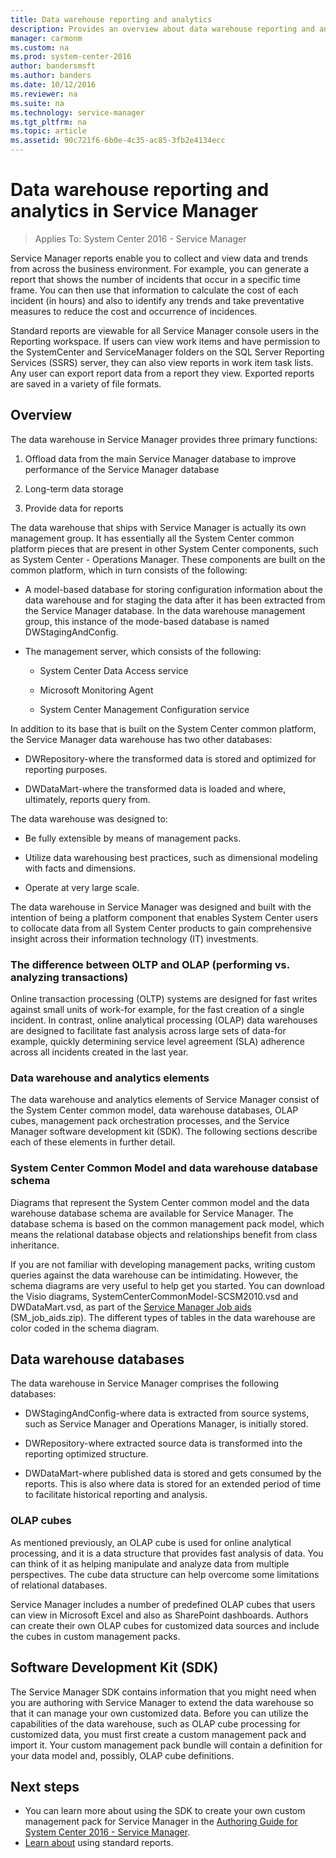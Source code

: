 ```yaml
---
title: Data warehouse reporting and analytics
description: Provides an overview about data warehouse reporting and analytics in Service Manager.
manager: carmonm
ms.custom: na
ms.prod: system-center-2016
author: bandersmsft
ms.author: banders
ms.date: 10/12/2016
ms.reviewer: na
ms.suite: na
ms.technology: service-manager
ms.tgt_pltfrm: na
ms.topic: article
ms.assetid: 90c721f6-6b0e-4c35-ac85-3fb2e4134ecc
---
```


# Data warehouse reporting and analytics in Service Manager

>Applies To: System Center 2016 - Service Manager

Service Manager reports enable you to collect and view data and trends from across the business environment. For example, you can generate a report that shows the number of incidents that occur in a specific time frame. You can then use that information to calculate the cost of each incident \(in hours\) and also to identify any trends and take preventative measures to reduce the cost and occurrence of incidences.  

 Standard reports are viewable for all Service Manager console users in the Reporting workspace. If users can view work items and have permission to the SystemCenter and ServiceManager folders on the SQL&nbsp;Server Reporting Services \(SSRS\) server, they can also view reports in work item task lists. Any user can export report data from a report they view. Exported reports are saved in a variety of file formats.  

## Overview

The data warehouse in Service Manager provides three primary functions:  

1.  Offload data from the main Service Manager database to improve performance of the Service Manager database  

2.  Long\-term data storage  

3.  Provide data for reports  

 The data warehouse that ships with Service Manager is actually its own management group. It has essentially all the System Center common platform pieces that are present in other System Center components, such as System Center - Operations Manager. These components are built on the common platform, which in turn consists of the following:  

-   A model\-based database for storing configuration information about the data warehouse and for staging the data after it has been extracted from the Service Manager database. In the data warehouse management group, this instance of the mode\-based database is named DWStagingAndConfig.  

-   The management server, which consists of the following:  

    -   System Center Data Access service  

    -   Microsoft Monitoring Agent  

    -   System Center Management Configuration service  

 In addition to its base that is built on the System Center common platform, the Service Manager data warehouse has two other databases:  

-   DWRepository-where the transformed data is stored and optimized for reporting purposes.  

-   DWDataMart-where the transformed data is loaded and where, ultimately, reports query from.  

 The data warehouse was designed to:  

-   Be fully extensible by means of management packs.  

-   Utilize data warehousing best practices, such as dimensional modeling with facts and dimensions.  

-   Operate at very large scale.  

 The data warehouse in Service Manager was designed and built with the intention of being a platform component that enables System Center users to collocate data from all System Center products to gain comprehensive insight across their information technology \(IT\) investments.  

### The difference between OLTP and OLAP \(performing vs. analyzing transactions\)  
 Online transaction processing \(OLTP\) systems are designed for fast writes against small units of work-for example, for the fast creation of a single incident. In contrast, online analytical processing \(OLAP\) data warehouses are designed to facilitate fast analysis across large sets of data-for example, quickly determining service level agreement \(SLA\) adherence across all incidents created in the last year.  

### Data warehouse and analytics elements  
 The data warehouse and analytics elements of Service Manager consist of the System Center common model, data warehouse databases, OLAP cubes, management pack orchestration processes, and the Service Manager software development kit \(SDK\). The following sections describe each of these elements in further detail.  

### System Center Common Model and data warehouse database schema  
 Diagrams that represent the System Center common model and the data warehouse database schema are available for Service Manager. The database schema is based on the common management pack model, which means the relational database objects and relationships benefit from class inheritance.  

 If you are not familiar with developing management packs, writing custom queries against the data warehouse can be intimidating. However, the schema diagrams are very useful to help get you started. You can download the Visio diagrams, SystemCenterCommonModel\-SCSM2010.vsd and DWDataMart.vsd, as part of the [Service Manager Job aids](http://go.microsoft.com/fwlink/p/?LinkID=186291) \(SM\_job\_aids.zip\). The different types of tables in the data warehouse are color coded in the schema diagram.  

## Data warehouse databases  
 The data warehouse in Service Manager comprises the following databases:  

-   DWStagingAndConfig-where data is extracted from source systems, such as Service Manager and Operations Manager, is initially stored.  

-   DWRepository-where extracted source data is transformed into the reporting optimized structure.  

-   DWDataMart-where published data is stored and gets consumed by the reports. This is also where data is stored for an extended period of time to facilitate historical reporting and analysis.  

### OLAP cubes  
 As mentioned previously, an OLAP cube is used for online analytical processing, and it is a data structure that provides fast analysis of data. You can think of it as helping manipulate and analyze data from multiple perspectives. The cube data structure can help overcome some limitations of relational databases.  

Service Manager includes a number of predefined OLAP cubes that users can view in Microsoft Excel and also as SharePoint dashboards. Authors can create their own OLAP cubes for customized data sources and include the cubes in custom management packs.  

## Software Development Kit (SDK)
 The Service Manager SDK contains information that you might need when you are authoring with Service Manager to extend the data warehouse so that it can manage your own customized data. Before you can utilize the capabilities of the data warehouse, such as OLAP cube processing for customized data, you must first create a custom management pack and import it. Your custom management pack bundle will contain a definition for your data model and, possibly, OLAP cube definitions.  

## Next steps

 - You can learn more about using the SDK to create your own custom management pack for Service Manager in the [Authoring Guide for System Center 2016 - Service Manager](author-with-sm.md).
 - [Learn about](standard-reports.md) using standard reports.
